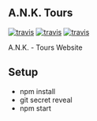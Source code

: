 ## A.N.K. Tours

[![travis][travis-image]][travis-url]
[![travis][tag-image]][tag-url]
[![travis][release-image]][release-url]

[travis-image]: https://img.shields.io/travis/teambebop6/anktours.svg?style=flat-square
[travis-url]: https://travis-ci.org/teambebop6/anktours
[tag-image]: https://img.shields.io/github/tag/teambebop6/anktours.svg?style=flat-square
[tag-url]: https://github.com/teambebop6/anktours/tags
[release-image]: https://img.shields.io/github/release/teambebop6/anktours.svg?style=flat-square
[release-url]: https://github.com/teambebop6/anktours/releases/latest

A.N.K. - Tours Website


## Setup

- npm install
- git secret reveal
- npm start
